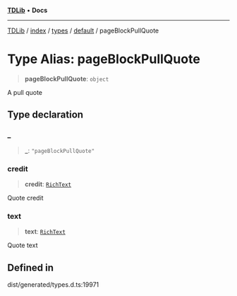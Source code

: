 [**TDLib**](../../../../../../README.md) • **Docs**

***

[TDLib](../../../../../../modules.md) / [index](../../../../../README.md) / [types](../../../README.md) / [default](../README.md) / pageBlockPullQuote

# Type Alias: pageBlockPullQuote

> **pageBlockPullQuote**: `object`

A pull quote

## Type declaration

### \_

> **\_**: `"pageBlockPullQuote"`

### credit

> **credit**: [`RichText`](RichText.md)

Quote credit

### text

> **text**: [`RichText`](RichText.md)

Quote text

## Defined in

dist/generated/types.d.ts:19971
